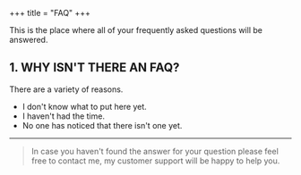 +++
title = "FAQ"
+++

This is the place where all of your frequently asked questions will be answered.

## 1. WHY ISN'T THERE AN FAQ?

There are a variety of reasons.

* I don't know what to put here yet.
* I haven't had the time.
* No one has noticed that there isn't one yet.



---

> In case you haven't found the answer for your question please feel free to contact me, my customer support will be happy to help you.
